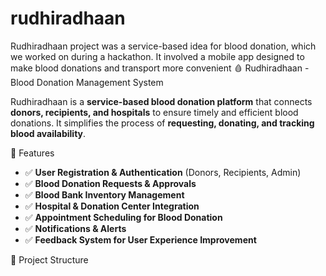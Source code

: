 # rudhiradhaan
Rudhiradhaan project was a service-based idea for blood donation, which we worked on during a hackathon. It involved a mobile app designed to make blood donations and transport more convenient
🩸 Rudhiradhaan - Blood Donation Management System

Rudhiradhaan is a **service-based blood donation platform** that connects **donors, recipients, and hospitals** to ensure timely and efficient blood donations. It simplifies the process of **requesting, donating, and tracking blood availability**.

 🚀 Features

- ✅ **User Registration & Authentication** (Donors, Recipients, Admin)
- ✅ **Blood Donation Requests & Approvals**
- ✅ **Blood Bank Inventory Management**
- ✅ **Hospital & Donation Center Integration**
- ✅ **Appointment Scheduling for Blood Donation**
- ✅ **Notifications & Alerts**
- ✅ **Feedback System for User Experience Improvement**

 📂 Project Structure


